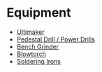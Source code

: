 Equipment
=========

-   [Ultimaker](Ultimaker.md "wikilink")
-   [Pedestal Drill / Power Drills](Pedestal_Drill_/_Power_Drills.md "wikilink")
-   [Bench Grinder](Bench_Grinder.md "wikilink")
-   [Blowtorch](Blowtorch.md "wikilink")
-   [Soldering Irons](Soldering_Irons.md "wikilink")
